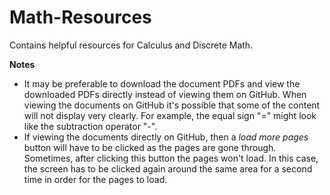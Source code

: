 # Math-Resources
Contains helpful resources for Calculus and Discrete Math.

**Notes**
- It may be preferable to download the document PDFs and view the downloaded PDFs directly instead of viewing them on GitHub. When viewing the documents on GitHub it's possible that some of the content will not display very clearly. For example, the equal sign "=" might look like the subtraction operator "-".
- If viewing the documents directly on GitHub, then a *load more pages* button will have to be clicked as the pages are gone through. Sometimes, after clicking this button the pages won't load. In this case, the screen has to be clicked again around the same area for a second time in order for the pages to load. 
